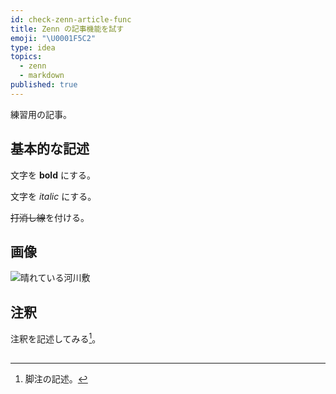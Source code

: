 ```yaml
---
id: check-zenn-article-func
title: Zenn の記事機能を試す
emoji: "\U0001F5C2"
type: idea
topics:
  - zenn
  - markdown
published: true
---
```

練習用の記事。

## 基本的な記述

文字を **bold** にする。

文字を *italic* にする。

~~打消し線~~を付ける。

## 画像

![晴れている河川敷](https://images.microcms-assets.io/assets/1fff6177c5c74aac8d5158dc17492c92/f541aa95ddcd47a3a2e2fe93f98da7b3/sunny-picture.jpg?w=600\&h=337)

## 注釈

注釈を記述してみる[^1]。

[^1]: 脚注の記述。

##
